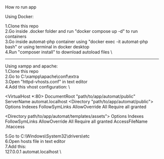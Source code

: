 How ro run app

Using Docker:

1.Clone this repo \
2.Go inside .docker folder and run "docker compose up -d" to run containers \
3.Go inside automat-php container using "docker exec -it automat-php bash" or using terminal in docker desktop \
4.Run "composer install" to download autoload files \

---------------------------------------------------------------------------------------------------------

Using xampp and apache: \
1.Clone this repo \
2.Go to C:\xampp\apache\conf\extra \
3.Open "httpd-vhosts.conf" in text editor \
4.Add this vhost configuration: \

<VirtualHost *:80>
        DocumentRoot "path/to/app/automat/public"
        ServerName automat.localhost
<Directory "path/to/app/automat/public">
        Options Indexes FollowSymLinks
        AllowOverride All
        Require all granted
</Directory>

<Directory path/to/app/automat/templates/assets">
        Options Indexes FollowSymLinks
        AllowOverride All
        Require all granted
</Directory>
        AccessFileName .htaccess
</VirtualHost>

5.Go to C:\Windows\System32\drivers\etc \
6.Open hosts file in text editor \
7.Add this: \
127.0.0.1       automat.localhost \
